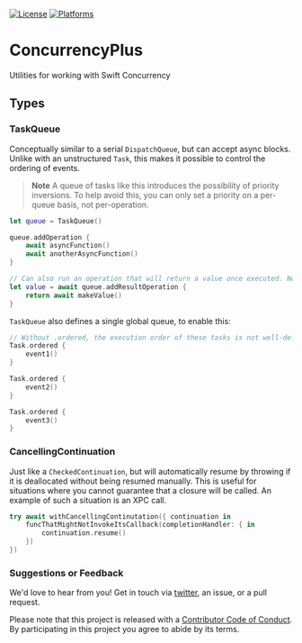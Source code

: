 [![License][license badge]][license]
[![Platforms][platforms badge]][platforms]

# ConcurrencyPlus
Utilities for working with Swift Concurrency

## Types

### TaskQueue

Conceptually similar to a serial `DispatchQueue`, but can accept async blocks. Unlike with an unstructured `Task`, this makes it possible to control the ordering of events.

> **Note**
> A queue of tasks like this introduces the possibility of priority inversions. To help avoid this, you can only set a priority on a per-queue basis, not per-operation.

```swift
let queue = TaskQueue()

queue.addOperation {
    await asyncFunction()
    await anotherAsyncFunction()
}

// Can also run an operation that will return a value once executed. Neat!
let value = await queue.addResultOperation {
    return await makeValue()
}
```

`TaskQueue` also defines a single global queue, to enable this:

```swift
// Without .ordered, the execution order of these tasks is not well-defined.
Task.ordered {
    event1()
}

Task.ordered {
    event2()
}

Task.ordered {
    event3()
}
```

### CancellingContinuation

Just like a `CheckedContinuation`, but will automatically resume by throwing if it is deallocated without being resumed manually. This is useful for situations where you cannot guarantee that a closure will be called. An example of such a situation is an XPC call.

```swift
try await withCancellingContinutation({ continuation in
    funcThatMightNotInvokeItsCallback(completionHandler: { in
        continuation.resume()
    })
})
```

### Suggestions or Feedback

We'd love to hear from you! Get in touch via [twitter](https://twitter.com/chimehq), an issue, or a pull request.

Please note that this project is released with a [Contributor Code of Conduct](CODE_OF_CONDUCT.md). By participating in this project you agree to abide by its terms.

[license]: https://opensource.org/licenses/BSD-3-Clause
[license badge]: https://img.shields.io/github/license/ChimeHQ/ConcurrencyPlus
[platforms]: https://swiftpackageindex.com/ChimeHQ/ConcurrencyPlus
[platforms badge]: https://img.shields.io/endpoint?url=https%3A%2F%2Fswiftpackageindex.com%2Fapi%2Fpackages%2FChimeHQ%2FConcurrencyPlus%2Fbadge%3Ftype%3Dplatforms
